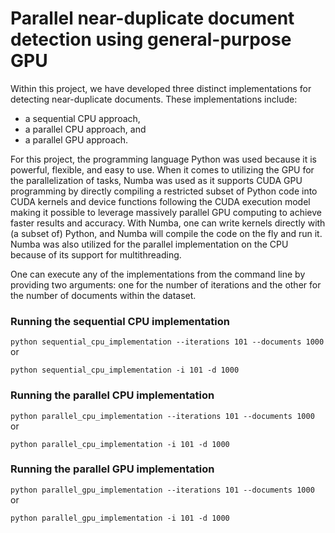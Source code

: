 # Parallel near-duplicate document detection using general-purpose GPU

Within this project, we have developed three distinct implementations for detecting near-duplicate documents.
These implementations include:
- a sequential CPU approach,
- a parallel CPU approach, and
- a parallel GPU approach.

For this project, the programming language Python was used because it is powerful, flexible, and easy to use.
When it comes to utilizing the GPU for the parallelization of tasks, Numba was used as it supports CUDA GPU
programming by directly compiling a restricted subset of Python code into CUDA kernels and device functions
following the CUDA execution model making it possible to leverage massively parallel GPU computing to achieve
faster results and accuracy. With Numba, one can write kernels directly with (a subset of) Python, and Numba
will compile the code on the fly and run it. Numba was also utilized for the parallel implementation on the CPU
because of its support for multithreading.

One can execute any of the implementations from the command line by providing two arguments: one for the 
number of iterations and the other for the number of documents within the dataset.

### Running the sequential CPU implementation
`python sequential_cpu_implementation --iterations 101 --documents 1000`
or

`python sequential_cpu_implementation -i 101 -d 1000`

### Running the parallel CPU implementation
`python parallel_cpu_implementation --iterations 101 --documents 1000`
or

`python parallel_cpu_implementation -i 101 -d 1000`

### Running the parallel GPU implementation
`python parallel_gpu_implementation --iterations 101 --documents 1000`
or

`python parallel_gpu_implementation -i 101 -d 1000`
